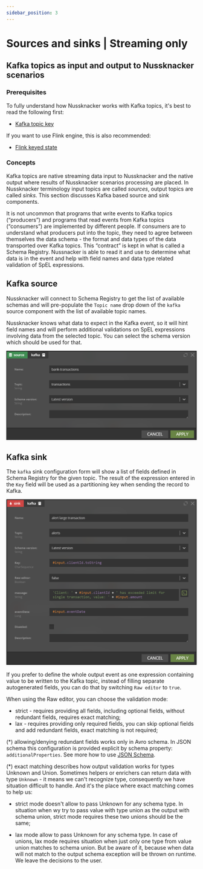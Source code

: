 ```yaml
---
sidebar_position: 3
---
```


# Sources and sinks | Streaming only

## Kafka topics as input and output to Nussknacker scenarios

### Prerequisites

To fully understand how Nussknacker works with Kafka topics, it's best to read the following first:
* [Kafka topic key](https://kafka.apache.org/intro)

If you want to use Flink engine, this is also recommended:
* [Flink keyed state](https://ci.apache.org/projects/flink/flink-docs-master/docs/concepts/stateful-stream-processing/#keyed-state)

### Concepts

Kafka topics are native streaming data input to Nussknacker and the native output where results of Nussknacker scenarios processing are placed. In Nussknacker terminology input topics are called _sources_, output topics are called _sinks_. This section discusses Kafka based  source and sink components. 

It is not uncommon that  programs that write events to Kafka topics (“producers”) and programs that read events from Kafka topics (“consumers”) are implemented by different people. If consumers are to understand what producers put into the topic, they need to agree between themselves the data schema - the format and data types of the data transported over Kafka topics. This “contract” is kept in what is called a Schema Registry. Nussnacker is able to read it and use to determine what data is in the event and help with field names and data type related validation of SpEL expressions.

## Kafka source

Nussknacker will connect to Schema Registry to get the list of available schemas and will pre-populate the `Topic name` drop down of the `kafka` source component with the list of available topic names.

Nussknacker knows what data to expect in the Kafka event, so it will hint field names and will perform additional validations on SpEL expressions involving data from the selected topic. You can select the schema version which should be used for that.

![Kafka source](img/kafkaSource.png "Kafka source")

## Kafka sink

The `kafka` sink configuration form will show a list of fields defined in Schema Registry for the given topic. The result of the expression entered in the `Key` field will be used as a partitioning key when sending the record to Kafka. 

![Kafka sink](img/kafkaSink.png "Kafka sink")

If you prefer to define the whole output event as one expression containing value to be written to the Kafka topic, instead of filling separate autogenerated fields, you can do that by switching `Raw editor` to `true`.

When using the Raw editor, you can choose the validation mode:
* strict - requires providing all fields, including optional fields, without redundant fields, requires exact matching;
* lax - requires providing only required fields, you can skip optional fields and add redundant fields, exact matching is not required;

(*) allowing/denying redundant fields works only in Avro schema. In JSON schema this configuration is provided 
explicit by schema property: `additionalProperties`. See more how to use [JSON Schema](/docs/scenarios_authoring/HandlingSchemas.md#json-schema).

(*) exact matching describes how output validation works for types Unknown and Union. Sometimes helpers or enrichers can 
return data  with type `Unknown` - it means we can't recognize type, consequently we have situation difficult to handle. 
And it's the place where exact matching comes to help us:

* strict mode doesn't allow to pass Unknown for any schema type. In situation when wy try to pass value with type 
  union as the output with schema union, strict mode requires these two unions should be the same;

* lax mode allow to pass Unknown for any schema type. In case of unions, lax mode requires situation when just only one type 
  from value union matches to schema union. But be aware of it, because when data will not match to the output schema
  exception will be thrown on runtime. We leave the decisions to the user.
